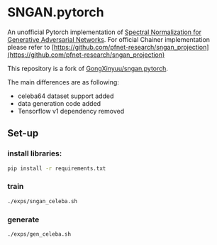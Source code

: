# SNGAN.pytorch
An unofficial Pytorch implementation of [Spectral Normalization for Generative Adversarial Networks](https://openreview.net/pdf?id=B1QRgziT-). 
For official Chainer implementation please refer to [https://github.com/pfnet-research/sngan_projection](https://github.com/pfnet-research/sngan_projection)

This repository is a fork of [GongXinyuu/sngan.pytorch](https://github.com/GongXinyuu/sngan.pytorch). 

The main differences are as following:
* celeba64 dataset support added
* data generation code added
* Tensorflow v1 dependency removed

## Set-up

### install libraries:
```bash
pip install -r requirements.txt
```

### train
```bash
./exps/sngan_celeba.sh
```

### generate
```bash
./exps/gen_celeba.sh
```

